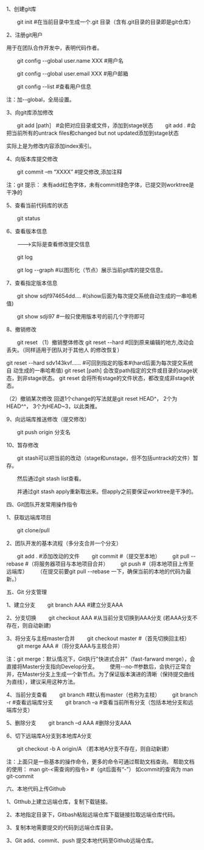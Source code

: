 1、创建git库

　　git init  #在当前目录中生成一个.git 目录（含有.git目录的目录即是git仓库）

2、注册git用户

用于在团队合作开发中，表明代码作者。

　　git config --global user.name XXX  #用户名

　　git config --global user.email XXX   #用户邮箱

　　git config --list  #查看用户信息

注：加--global，全局设置。

3、向git库添加修改

　　git add [path］ #会把对应目录或文件，添加到stage状态
　　git add .  #会把当前所有的untrack files和changed but not updated添加到stage状态

实际上是为修改内容添加index索引。

4、向版本库提交修改

　　git commit –m “XXXX”     #提交修改,添加注释

注：git 提示： 未有add红色字体，未有commit绿色字体，已提交则worktree是干净的

5、查看当前代码库的状态

　　git status

6、查看版本信息

　　--->实际是查看修改提交信息

　　git log

　　git log --graph  #以图形化（节点）展示当前git库的提交信息。

7、查看指定版本信息

　　git show sdjf974654dd….  #(show后面为每次提交系统自动生成的一串哈希值)

　　git show sdji97 #一般只使用版本号的前几个字符即可

8、撤销修改

　　git reset
（1）撤销整体修改
git reset --hard  #回到原来编辑的地方,改动会丢失。（同样适用于团队对于其他人
的修改恢复）

git reset --hard sdv143kvf…... #可回到指定的版本#(hard后面为每次提交系统自
动生成的一串哈希值)
     git reset [path] 会改变path指定的文件或目录的stage状态，到非stage状态。
     git reset 会将所有stage的文件状态，都改变成非stage状态。

（2）撤销某次修改
    回退1个change的写法就是git reset HEAD^，
    2个为HEAD^^，
    3个为HEAD~3，以此类推。

9、向远端库推送修改（提交修改）

　　git push origin 分支名

10、暂存修改

　　git stash可以把当前的改动（stage和unstage，但不包括untrack的文件）暂存。

　　然后通过git stash list查看。

　　并通过git stash apply重新取出来。但apply之前要保证worktree是干净的。

 

四、Git团队开发常用操作指令

1、获取远端库项目

　　git  clone/pull

2、团队开发的基本流程（多分支合并一个分支）

　　git add .   #添加改动的文件
　　git commit  #（提交至本地）
　　git pull --rebase  #（将服务器项目与本地项目合并）
　　git push    #（将本地项目上传至远端库）
　　（在提交前要git pull --rebase 一下，确保当前的本地的代码为最新。）

 

五、Git 分支管理

1、建立分支
　　git branch AAA   #建立分支AAA

2、分支切换
　　git checkout AAA   #从当前分支切换到AAA分支 (若AAA分支不存在，则自动新建)

3、将分支与主枝master合并
　　git checkout master   #（首先切换回主枝）
　　git merge AAA    #（将分支AAA与主枝合并）

注：git merge：默认情况下，Git执行"快进式合并"（fast-farward merge），会直接将Master分支指向Develop分支。
　　使用--no-ff参数后，会执行正常合并，在Master分支上生成一个新节点。为了保证版本演进的清晰（保持提交曲线为直线），建议采用这种方法。

4、当前分支查看
　　git branch    #默认有master（也称为主枝）
　　git branch -r  #查看远端库分支
　　git branch –a  #查看当前所有分支（包括本地分支和远端库分支）

5、删除分支
　　git branch –d  AAA   #删除分支AAA

6、切下远端库A分支到本地库A分支

　　git checkout -b  A origin/A  （若本地A分支不存在，则自动新建）

注：上面只是一些基本的操作命令，更多的命令可通过帮助文档查询。
         帮助文档的使用：
man git-<需查询的指令>      #（git后面有“-”）
    如commit的查询为  man git-commit


六、本地代码上传Github

1、Gtthub上建立远端仓库，复制下载链接。

2、本地指定目录下，Gitbash粘贴远端仓库下载链接拉取远端仓库代码。

3、复制本地需要提交的代码到远端仓库目录。

3、Git add、commit、push 提交本地代码至Github远端仓库。

